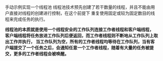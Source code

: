 手动示例实现一个线程池 
线程池技术预先创建了若干数量的线程，并且不能由用户直接对线程的创建进行控制，在这个前提下
重复使用固定或较为固定数目的线程来完成任务的执行。

**线程池的本质就是使用一个线程安全的工作队列连接工作者线程和客户端线程，
客户端线程将任务放进工作队列后便返回，而工作者线程则不断地从工作队列上取出工作并执行，
当工作队列为空，所有的工作者线程均等待在工作队列，当有客户端提交了一个任务之后，会通知任意一个工作者线程，随着有大量的任务被提交，更多的工作者线程会被唤醒。**